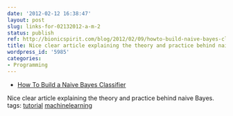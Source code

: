 ```yaml
---
date: '2012-02-12 16:38:47'
layout: post
slug: links-for-02132012-a-m-2
status: publish
ref: http://bionicspirit.com/blog/2012/02/09/howto-build-naive-bayes-classifier.html
title: Nice clear article explaining the theory and practice behind naive Bayes.
wordpress_id: '5985'
categories:
- Programming
---
```


  * [How To Build a Naive Bayes Classifier](http://bionicspirit.com/blog/2012/02/09/howto-build-naive-bayes-classifier.html)


Nice clear article explaining the theory and practice behind naive Bayes.
 tags:                      [tutorial](http://www.diigo.com/user/eobrain/tutorial)            [machinelearning](http://www.diigo.com/user/eobrain/machinelearning)

